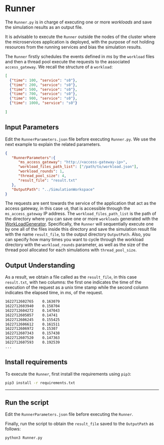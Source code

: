 # Runner

The `Runner.py` is in charge of executing one or more *workloads* and save the simulation results as an output file.

It is advisable to execute the `Runner` outside the nodes of the cluster where the microservices application is deployed, with the purpose of not holding resources from the running services and bias the simulation results.

The `Runner` firstly schedules the events defined in *ms* by the `workload` files and then a thread pool execute the requests to the associated `access_gateway`.
We recall the structure of a `workload`:

```json
[
  {"time": 100, "service": "s0"},
  {"time": 200, "service": "s0"},
  {"time": 500, "service": "s0"},
  {"time": 700, "service": "s0"},
  {"time": 900, "service": "s0"},
  {"time": 1000, "service": "s0"}
  
]
```


## Input Parameters

Edit the `RunnerParameters.json` file before executing `Runner.py`. We use the next example to explain the related parameters.

```json
{
   "RunnerParameters":{
      "ms_access_gateway": "http://<access-gateway-ip>",
      "workload_files_path_list": ["/path/to/workload.json"],
      "workload_rounds": 1,
      "thread_pool_size": 4,
      "result_file": "result.txt"
   },
   "OutputPath": "../SimulationWorkspace"
}
```

The requests are sent towards the service of the application that act as the access gateway, in this case `s0`, that is accessible through the `ms_access_gateway` IP address.
The `workload_files_path_list` is the path of the directory where you can save one or more `workloads` generated with the [WorkLoadGenerator](/WorkLoadGenerator/README.md). Specifically, the `Runner` will sequentially execute one by one all of the files inside this directory and save the simulation result file with the name `result_file`, to the output directory `OutputPath`.
Also, you can specify how many times you want to cycle through the workload directory with the `workload_rounds` parameter, as well as the size of the thread pool allocated for each simulations with `thread_pool_size`.


## Output Understanding

As a result, we obtain a file called as the `result_file`, in this case `result.txt`, with two columns: the first one indicates the time of the execution of the request as a unix time stamp while the second column indicates the elapsed time, in *ms*, of the request.


```bash
1622712602765 	 0.163079
1622712603940 	 0.158704
1622712604272 	 0.147043
1622712605857 	 0.14741
1622712606245 	 0.155425
1622712606612 	 0.161511
1622712606972 	 0.15307
1622712607343 	 0.157438
1622712607520 	 0.147363
1622712607593 	 0.192539
...
```


## Install requirements
To execute the `Runner`, first install the requirements using ``pip3``:

```zsh
pip3 install -r requirements.txt
```

---
## Run the script
Edit the `RunnerParameters.json` file before executing the `Runner`.

Finally, run the script to obtain the `result_file` saved to the `OutputPath` as follows:

```zsh
python3 Runner.py
```
